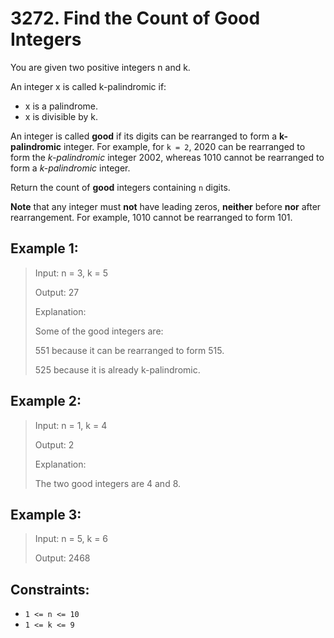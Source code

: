 # 3272. Find the Count of Good Integers

You are given two positive integers n and k.

An integer x is called k-palindromic if:

- x is a palindrome.
- x is divisible by k.

An integer is called **good** if its digits can be rearranged to form a **k-palindromic** integer. For example, for ``k = 2``, 2020 can be rearranged to form the _k-palindromic_ integer 2002, whereas 1010 cannot be rearranged to form a _k-palindromic_ integer.

Return the count of **good** integers containing ``n`` digits.

**Note** that any integer must **not** have leading zeros, **neither** before **nor** after rearrangement. For example, 1010 cannot be rearranged to form 101.



## Example 1:
> Input: n = 3, k = 5
> 
>  Output: 27
> 
>Explanation:
>
> Some of the good integers are:
>
> 551 because it can be rearranged to form 515.
> 
> 525 because it is already k-palindromic.

## Example 2:

> Input: n = 1, k = 4
> 
> Output: 2
>
> Explanation:
>
> The two good integers are 4 and 8.
>
## Example 3:

> Input: n = 5, k = 6
>
> Output: 2468



## Constraints:

- ``1 <= n <= 10``
- ``1 <= k <= 9``